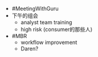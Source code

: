 - #MeetingWithGuru
- 下午的组会
	- analyst team training
	- high risk (consumer的那些人)
- #MBR
	- workflow improvement
	- Daren?